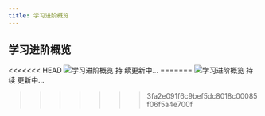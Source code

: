 ```yaml
---
title: 学习进阶概览
---
```


## 学习进阶概览

<<<<<<< HEAD
![学习进阶概览](https://leexiaop.github.io/statics/ibadgers/study/study.png) 持
续更新中... =======
![学习进阶概览](http://leexiaop.github.io/static/ibadgers/study/study.png) 持续
更新中...

> > > > > > > 3fa2e091f6c9bef5dc8018c00085f06f5a4e700f
